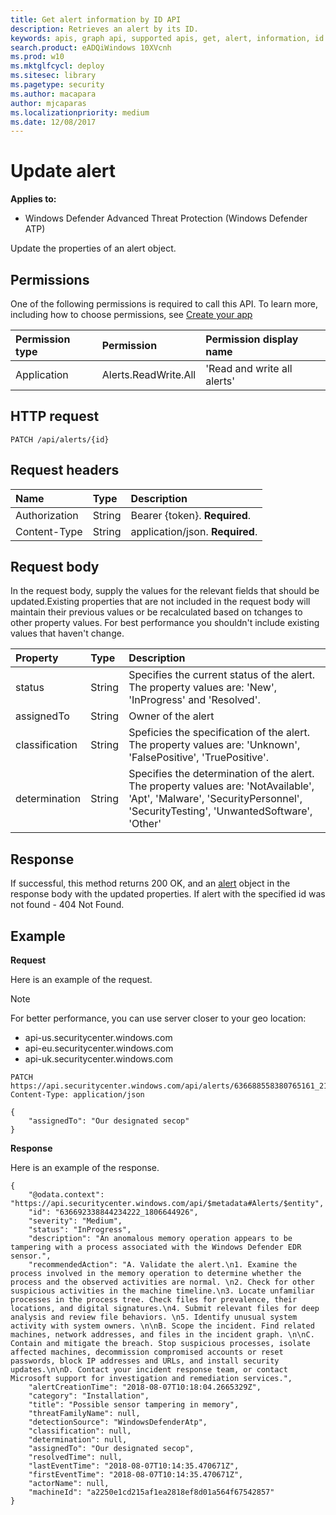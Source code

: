 ```yaml
---
title: Get alert information by ID API
description: Retrieves an alert by its ID.
keywords: apis, graph api, supported apis, get, alert, information, id
search.product: eADQiWindows 10XVcnh
ms.prod: w10
ms.mktglfcycl: deploy
ms.sitesec: library
ms.pagetype: security
ms.author: macapara
author: mjcaparas
ms.localizationpriority: medium
ms.date: 12/08/2017
---
```


# Update alert 

**Applies to:**

- Windows Defender Advanced Threat Protection (Windows Defender ATP)


Update the properties of an alert object.

## Permissions
One of the following permissions is required to call this API. To learn more, including how to choose permissions, see [Create your app](exposed-apis-windows-defender-advanced-threat-protection-new.md#create-an-app)

Permission type |	Permission	|	Permission display name
:---|:---|:---
Application |	Alerts.ReadWrite.All |	'Read and write all alerts'

## HTTP request
```
PATCH /api/alerts/{id}
```

## Request headers

Name | Type | Description
:---|:---|:---
Authorization | String | Bearer {token}. **Required**.
Content-Type | String | application/json. **Required**.


## Request body
In the request body, supply the values for the relevant fields that should be updated.Existing properties that are not included in the request body will maintain their previous values or be recalculated based on tchanges to other property values. For best performance you shouldn't include existing values that haven't change.

Property | Type | Description
:---|:---|:---
status | String | Specifies the current status of the alert. The property values are: 'New', 'InProgress' and 'Resolved'.
assignedTo | String | Owner of the alert
classification | String | Speficies the specification of the alert. The property values are: 'Unknown', 'FalsePositive', 'TruePositive'. 
determination | String | Specifies the determination of the alert. The property values are: 'NotAvailable', 'Apt', 'Malware', 'SecurityPersonnel', 'SecurityTesting', 'UnwantedSoftware', 'Other'


## Response
If successful, this method returns 200 OK, and an [alert](alerts-windows-defender-advanced-threat-protection-new.md) object in the response body with the updated properties.
If alert with the specified id was not found - 404 Not Found.


## Example

**Request**

Here is an example of the request.

>[!NOTE]
>For better performance, you can use server closer to your geo location:
> - api-us.securitycenter.windows.com
> - api-eu.securitycenter.windows.com
> - api-uk.securitycenter.windows.com

```
PATCH https://api.securitycenter.windows.com/api/alerts/636688558380765161_2136280442
Content-Type: application/json

{
	"assignedTo": "Our designated secop"
}
```

**Response**

Here is an example of the response.

```
{
    "@odata.context": "https://api.securitycenter.windows.com/api/$metadata#Alerts/$entity",
    "id": "636692338844234222_1806644926",
    "severity": "Medium",
    "status": "InProgress",
    "description": "An anomalous memory operation appears to be tampering with a process associated with the Windows Defender EDR sensor.",
    "recommendedAction": "A. Validate the alert.\n1. Examine the process involved in the memory operation to determine whether the process and the observed activities are normal. \n2. Check for other suspicious activities in the machine timeline.\n3. Locate unfamiliar processes in the process tree. Check files for prevalence, their locations, and digital signatures.\n4. Submit relevant files for deep analysis and review file behaviors. \n5. Identify unusual system activity with system owners. \n\nB. Scope the incident. Find related machines, network addresses, and files in the incident graph. \n\nC. Contain and mitigate the breach. Stop suspicious processes, isolate affected machines, decommission compromised accounts or reset passwords, block IP addresses and URLs, and install security updates.\n\nD. Contact your incident response team, or contact Microsoft support for investigation and remediation services.",
    "alertCreationTime": "2018-08-07T10:18:04.2665329Z",
    "category": "Installation",
    "title": "Possible sensor tampering in memory",
    "threatFamilyName": null,
    "detectionSource": "WindowsDefenderAtp",
    "classification": null,
    "determination": null,
    "assignedTo": "Our designated secop",
    "resolvedTime": null,
    "lastEventTime": "2018-08-07T10:14:35.470671Z",
    "firstEventTime": "2018-08-07T10:14:35.470671Z",
    "actorName": null,
    "machineId": "a2250e1cd215af1ea2818ef8d01a564f67542857"
}
```
